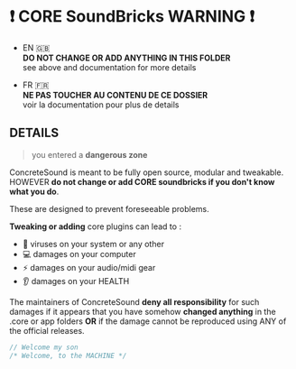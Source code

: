 # :exclamation: CORE SoundBricks WARNING :exclamation:

- EN :uk:   
  **DO NOT CHANGE OR ADD ANYTHING IN THIS FOLDER**   
  see above and documentation for more details

- FR :fr:   
  **NE PAS TOUCHER AU CONTENU DE CE DOSSIER**   
  voir la documentation pour plus de details


## DETAILS

> you entered a **dangerous zone**

ConcreteSound is meant to be fully open source,
modular and tweakable. HOWEVER
**do not change or add CORE soundbricks
if you don't know what you do**.

These are designed to prevent foreseeable problems.

**Tweaking or adding** core plugins can lead to :
- :bug: viruses on your system or any other
- :computer: damages on your computer
- :zap: damages on your audio/midi gear
- :ear: damages on your HEALTH

The maintainers of ConcreteSound
**deny all responsibility** for such damages
if it appears that you have somehow
**changed anything** in the .core or app folders
**OR** if the damage cannot be reproduced
using ANY of the official releases.

```js
// Welcome my son
/* Welcome, to the MACHINE */
```
